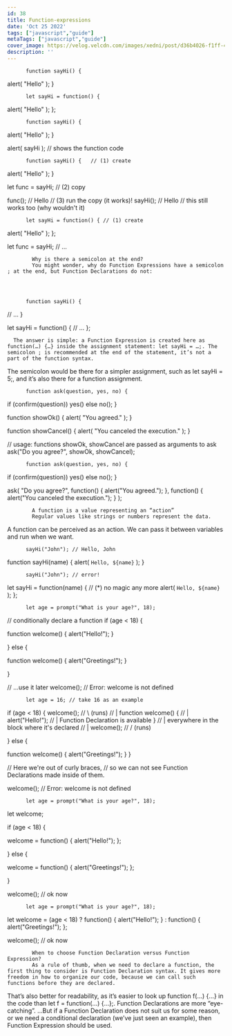 ```yaml
---
id: 38
title: Function-expressions
date: 'Oct 25 2022'
tags: ["javascript","guide"]
metaTags: ["javascript","guide"]
cover_image: https://velog.velcdn.com/images/xedni/post/d36b4026-f1ff-498e-b149-99e67a9b8691/title_javascript2.png
description: ''
---
```



      
        
        
          function sayHi() {
  alert( "Hello" );
}
        
      
      
      
      
        
        
          let sayHi = function() {
  alert( "Hello" );
};
        
      
      
      
      
        
        
          
            
          
          
            
          
        
        
          function sayHi() {
  alert( "Hello" );
}

alert( sayHi ); // shows the function code
        
      
      
      
      
        
        
          
            
          
          
            
          
        
        
          function sayHi() {   // (1) create
  alert( "Hello" );
}

let func = sayHi;    // (2) copy

func(); // Hello     // (3) run the copy (it works)!
sayHi(); // Hello    //     this still works too (why wouldn't it)
        
      
      
      
      
        
        
          let sayHi = function() { // (1) create
  alert( "Hello" );
};

let func = sayHi;
// ...
        
      
      
      
            Why is there a semicolon at the end?
            You might wonder, why do Function Expressions have a semicolon ; at the end, but Function Declarations do not:

      
        
        
          function sayHi() {
  // ...
}

let sayHi = function() {
  // ...
};
        
      
      
      The answer is simple: a Function Expression is created here as function(…) {…} inside the assignment statement: let sayHi = …;. The semicolon ; is recommended at the end of the statement, it’s not a part of the function syntax.
The semicolon would be there for a simpler assignment, such as let sayHi = 5;, and it’s also there for a function assignment.

      
        
        
          
            
          
          
            
          
        
        
          function ask(question, yes, no) {
  if (confirm(question)) yes()
  else no();
}

function showOk() {
  alert( "You agreed." );
}

function showCancel() {
  alert( "You canceled the execution." );
}

// usage: functions showOk, showCancel are passed as arguments to ask
ask("Do you agree?", showOk, showCancel);
        
      
      
      
      
        
        
          
            
          
          
            
          
        
        
          function ask(question, yes, no) {
  if (confirm(question)) yes()
  else no();
}

ask(
  "Do you agree?",
  function() { alert("You agreed."); },
  function() { alert("You canceled the execution."); }
);
        
      
      
      
            A function is a value representing an “action”
            Regular values like strings or numbers represent the data.
A function can be perceived as an action.
We can pass it between variables and run when we want.

      
        
        
          
            
          
          
            
          
        
        
          sayHi("John"); // Hello, John

function sayHi(name) {
  alert( `Hello, ${name}` );
}
        
      
      
      
      
        
        
          
            
          
          
            
          
        
        
          sayHi("John"); // error!

let sayHi = function(name) {  // (*) no magic any more
  alert( `Hello, ${name}` );
};
        
      
      
      
      
        
        
          
            
          
          
            
          
        
        
          let age = prompt("What is your age?", 18);

// conditionally declare a function
if (age < 18) {

  function welcome() {
    alert("Hello!");
  }

} else {

  function welcome() {
    alert("Greetings!");
  }

}

// ...use it later
welcome(); // Error: welcome is not defined
        
      
      
      
      
        
        
          
            
          
          
            
          
        
        
          let age = 16; // take 16 as an example

if (age < 18) {
  welcome();               // \   (runs)
                           //  |
  function welcome() {     //  |
    alert("Hello!");       //  |  Function Declaration is available
  }                        //  |  everywhere in the block where it's declared
                           //  |
  welcome();               // /   (runs)

} else {

  function welcome() {
    alert("Greetings!");
  }
}

// Here we're out of curly braces,
// so we can not see Function Declarations made inside of them.

welcome(); // Error: welcome is not defined
        
      
      
      
      
        
        
          
            
          
          
            
          
        
        
          let age = prompt("What is your age?", 18);

let welcome;

if (age < 18) {

  welcome = function() {
    alert("Hello!");
  };

} else {

  welcome = function() {
    alert("Greetings!");
  };

}

welcome(); // ok now
        
      
      
      
      
        
        
          
            
          
          
            
          
        
        
          let age = prompt("What is your age?", 18);

let welcome = (age < 18) ?
  function() { alert("Hello!"); } :
  function() { alert("Greetings!"); };

welcome(); // ok now
        
      
      
      
            When to choose Function Declaration versus Function Expression?
            As a rule of thumb, when we need to declare a function, the first thing to consider is Function Declaration syntax. It gives more freedom in how to organize our code, because we can call such functions before they are declared.
That’s also better for readability, as it’s easier to look up function f(…) {…} in the code than let f = function(…) {…};. Function Declarations are more “eye-catching”.
…But if a Function Declaration does not suit us for some reason, or we need a conditional declaration (we’ve just seen an example), then Function Expression should be used.

